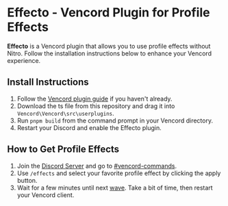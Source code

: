# Effecto - Vencord Plugin for Profile Effects

**Effecto** is a Vencord plugin that allows you to use profile effects without Nitro. Follow the installation instructions below to enhance your Vencord experience.

## Install Instructions

1. Follow the [Vencord plugin guide](https://github.com/Vendicated/Vencord/blob/main/docs/1_INSTALLING.md) if you haven't already.
2. Download the ts file from this repository and drag it into `Vencord\Vencord\src\userplugins`.
3. Run `pnpm build` from the command prompt in your Vencord directory.
4. Restart your Discord and enable the Effecto plugin.

## How to Get Profile Effects

1. Join the [Discord Server](https://discord.gg/ffmkewQ4R7) and go to [#vencord-commands](https://discord.com/channels/1117373291095662623/1185970757105360927/).
2. Use `/effects` and select your favorite profile effect by clicking the apply button.
3. Wait for a few minutes until next [wave](https://discord.com/channels/1117373291095662623/1198555327730294844/1198563438184636446). Take a bit of time, then restart your Vencord client.
